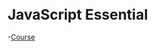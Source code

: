 # JavaScript Essential
-[Course](https://www.coursera.org/programs/kiron-open-higher-education-learning-program-55mz5/specializations/javascript-programming-with-react-node-mongodb)
